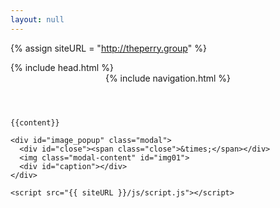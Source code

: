 ```yaml
---
layout: null
---
```

{% assign siteURL = "http://theperry.group" %}
<!DOCTYPE HTML>
<html>

  <head>
    {% include head.html %}
  </head>

  <body>
    <header id="nav">
      <nav>
        {% include navigation.html %}
      </nav>
    </header>

    {{content}}

    <div id="image_popup" class="modal">
      <div id="close"><span class="close">&times;</span></div>
      <img class="modal-content" id="img01">
      <div id="caption"></div>
    </div>

    <script src="{{ siteURL }}/js/script.js"></script>
  </body>


</html>

